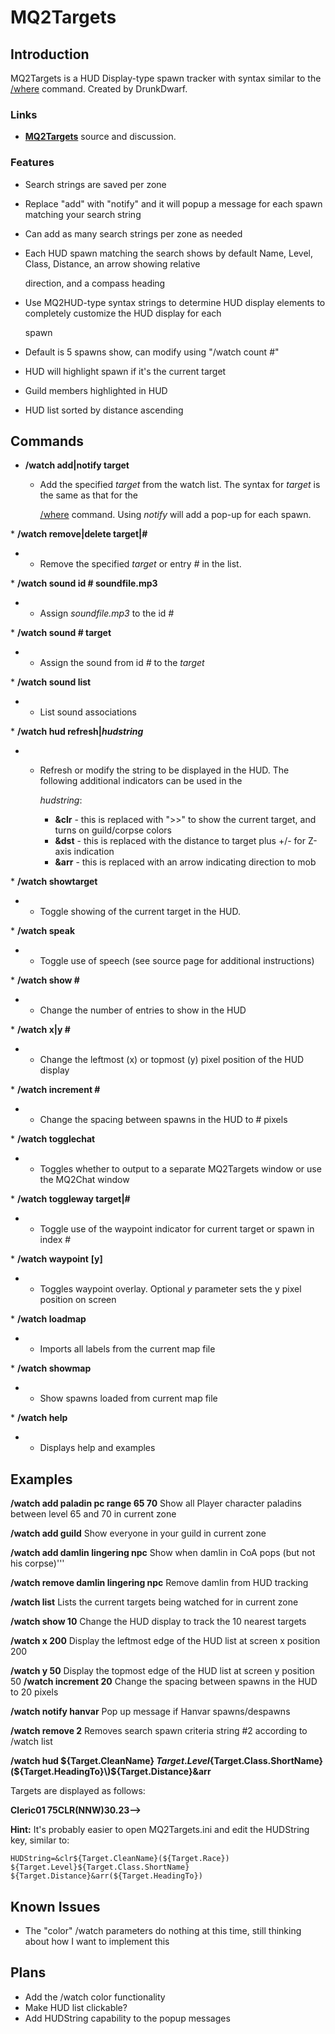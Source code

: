 # MQ2Targets

## Introduction

MQ2Targets is a HUD Display-type spawn tracker with syntax similar to the [/where](../../reference/commands/where.md) command. Created by DrunkDwarf.

### Links

* [**MQ2Targets**](https://macroquest2.com/phpBB3/viewtopic.php?t=12912) source and discussion.

### Features

* Search strings are saved per zone
* Replace "add" with "notify" and it will popup a message for each spawn matching your search string
* Can add as many search strings per zone as needed
* Each HUD spawn matching the search shows by default Name, Level, Class, Distance, an arrow showing relative

  direction, and a compass heading

* Use MQ2HUD-type syntax strings to determine HUD display elements to completely customize the HUD display for each

  spawn

* Default is 5 spawns show, can modify using "/watch count \#"
* HUD will highlight spawn if it's the current target
* Guild members highlighted in HUD
* HUD list sorted by distance ascending

## Commands

* **/watch add\|notify target**
  * Add the specified _target_ from the watch list. The syntax for _target_ is the same as that for the

    [/where](../../reference/commands/where.md) command. Using _notify_ will add a pop-up for each spawn.

\* **/watch remove\|delete target\|\#**

* * Remove the specified _target_ or entry _\#_ in the list.

\* **/watch sound id \# soundfile.mp3**

* * Assign _soundfile.mp3_ to the id _\#_

\* **/watch sound \# target**

* * Assign the sound from id _\#_ to the _target_

\* **/watch sound list**

* * List sound associations

\* **/watch hud refresh\|**_**hudstring**_

* * Refresh or modify the string to be displayed in the HUD. The following additional indicators can be used in the

    _hudstring_:

    * **&clr** - this is replaced with "&gt;&gt;" to show the current target, and turns on guild/corpse colors
    * **&dst** - this is replaced with the distance to target plus +/- for Z-axis indication
    * **&arr** - this is replaced with an arrow indicating direction to mob

\* **/watch showtarget**

* * Toggle showing of the current target in the HUD.

\* **/watch speak**

* * Toggle use of speech \(see source page for additional instructions\)

\* **/watch show \#**

* * Change the number of entries to show in the HUD

\* **/watch x\|y \#**

* * Change the leftmost \(x\) or topmost \(y\) pixel position of the HUD display

\* **/watch increment \#**

* * Change the spacing between spawns in the HUD to \# pixels

\* **/watch togglechat**

* * Toggles whether to output to a separate MQ2Targets window or use the MQ2Chat window

\* **/watch toggleway target\|\#**

* * Toggle use of the waypoint indicator for current target or spawn in index \#

\* **/watch waypoint** **\[y\]**

* * Toggles waypoint overlay. Optional _y_ parameter sets the y pixel position on screen

\* **/watch loadmap**

* * Imports all labels from the current map file

\* **/watch showmap**

* * Show spawns loaded from current map file

\* **/watch help**

* * Displays help and examples

## Examples

**/watch add paladin pc range 65 70**
Show all Player character paladins between level 65 and 70 in current zone

**/watch add guild**
Show everyone in your guild in current zone

**/watch add damlin lingering npc**
Show when damlin in CoA pops \(but not his corpse\)'''

**/watch remove damlin lingering npc**
Remove damlin from HUD tracking

**/watch list**
Lists the current targets being watched for in current zone

**/watch show 10**
Change the HUD display to track the 10 nearest targets

**/watch x 200**
Display the leftmost edge of the HUD list at screen x position 200

**/watch y 50**
Display the topmost edge of the HUD list at screen y position 50 **/watch increment 20**
Change the spacing between spawns in the HUD to 20 pixels

**/watch notify hanvar**
Pop up message if Hanvar spawns/despawns

**/watch remove 2**
Removes search spawn criteria string \#2 according to /watch list

**/watch hud ${Target.CleanName} ${Target.Level}${Target.Class.ShortName}\(${Target.HeadingTo}\)${Target.Distance}&arr**

Targets are displayed as follows:

**Cleric01 75CLR\(NNW\)30.23--&gt;**

**Hint:** It's probably easier to open MQ2Targets.ini and edit the HUDString key, similar to:

`HUDString=&clr${Target.CleanName}(${Target.Race}) ${Target.Level}${Target.Class.ShortName} ${Target.Distance}&arr(${Target.HeadingTo})`

## Known Issues

* The "color" /watch parameters do nothing at this time, still thinking about how I want to implement this

## Plans

* Add the /watch color functionality
* Make HUD list clickable?
* Add HUDString capability to the popup messages
